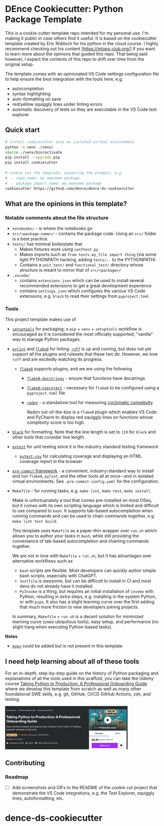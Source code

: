 # DEnce Cookiecutter: Python Package Template

This is a cookie-cutter template repo intended for my personal use.
I'm making it public in case others find it useful. 
It is based on the cookiecutter template created by Eric Riddoch for his python in the cloud course. 
I highly recommend checking out his content [https://mlops-club.org/] if you want to learn more about the opinions
that guided this repo. 
That being said however, I expect the contents of this repo to drift over time from the original setup. 

The template comes with an opinionated VS Code settings configuration file to help ensure
the best integration with the tools here, e.g.

- autocompletion
- syntax highlighting
- auto-formatting on save
- red/yellow squiggly lines under linting errors
- automatic discovery of tests so they are executable in the VS Code test explorer

## Quick start

```bash
# install cookiecutter into an isolated virtual environment
python -m venv ./venv/
source ./venv/bin/activate
pip install --upgrade pip
pip install cookiecutter

# cookie cut the template, answering the prompts, e.g.
#  - repo_name: my-awesome-package
#  - package_import_name: my_awesome_package
cookiecutter https://github.com/dence/dence-ds-cookiecutter
```

## What are the opinions in this template?

### Notable comments about the file structure

- `notebooks/` - is where the notebooks go
- `src/<package-name>/` - contains the package code. Using an `src/` folder is a best practice.
- `tests/` has minimal boilerplate that
  - Makes fixtures work using `conftest.py`
  - Makes imports such as `from tests.my_file import thing` (via some *light* PYTHONPATH hacking, adding `tests/..` to the PYTHONPATH)
  - Contains a `unit_test/` and `functional_test/` directory whose structure is meant to mirror that of `src/<package>/`
- `.vscode/`
  - contains `extensions.json` which can be used to install several recommended extensions to get a great development experience
  - contains `settings.json` which configures the various VS Code extensions, e.g. `black` to read their settings from `pyproject.toml`

### Tools

This project template makes use of

- [`setuptools`](https://setuptools.pypa.io/en/latest/userguide/index.html) for packaging; a `pip` + `venv` + `setuptools` workflow is encouraged as it is considered the
  most officially supported, "vanilla" way to manage Python packages.
- [`pylint`](https://pylint.readthedocs.io/en/stable/) and [`flake8`](https://flake8.pycqa.org/en/latest/) for linting. [`ruff`](https://docs.astral.sh/ruff/) is up and coming, but does not yet support all the plugins and rulesets
  that these two do. However, we love `ruff` and are excitedly watching its progress.
  - [`flake8`](https://flake8.pycqa.org/en/latest/) supports plugins, and we are using the following
    - [`flake8-docstrings`](https://pypi.org/project/flake8-docstrings/) - ensure that functions have docstrings
    - [`flake8-pyproject`](https://pypi.org/project/Flake8-pyproject/) - necessary for `flake8` to be configured using a `pyproject.toml` file
    - [`radon`](https://radon.readthedocs.io/en/latest/intro.html) - a standalone tool for measuring [cyclomatic complexity](https://radon.readthedocs.io/en/latest/intro.html#cyclomatic-complexity).

      Radon out-of-the-box is a `flake8` plugin which enables VS Code and PyCharm to display red squiggly lines on functions whose complexity score is too high.
- [`black`](https://black.readthedocs.io/en/stable/) for formatting. Note that the line length is set to `119` for `black` and other tools that consider line length.
- [`pytest`](https://docs.pytest.org/en/8.2.x/) for unit testing since it is the industry standard testing framework
  - [`pytest-cov`](https://pytest-cov.readthedocs.io/en/latest/) for calculating coverage and displaying an HTML coverage report in the browser
- [`pre-commit` framework](https://pre-commit.com/) - a convenient, industry-standard way to install and run `flake8`, `pylint`, and the other tools all at once--and in isolated virtual environments. See `.pre-commit-config.yaml` for the configuration.
- `Makefile` - for running tasks, e.g. `make lint`, `make test`, `make install`.

  Make is unfortuanately a tool that
  comes pre-installed on most OSes, but it comes with its own scripting language which is limited and difficult to use compared to `bash`.
  It supports tab-based autocompletion when running commands and can be used to chain commands together, e.g. `make lint test build`.

  This template uses `Makefile` as a paper-thin wrapper over `run.sh` which allows you to author your tasks in `bash`, while
  still providing the convenience of tab-based autocompletion and chaining commands together.

  We are not in love with `Makefile` + `run.sh`, but it has advantages over alternative workflows such as

  - `bash` scripts are flexible. Most developers can quickly author simple bash scripts, especially with ChatGPT.
  - `Justfile` is *awesome*, but can be difficult to install in CI and most devs do not already have it installed.
  - `PyInvoke` is a thing, but requires an initial installation of `invoke` with Python, resulting in extra steps,
    e.g. installing in the system Python, or with `pipx`. It also has a slight learning curve over the first
    adding that much more friction to new developers joining projects.

  In summary, `Makefile` + `run.sh` is a decent solution for minimized learning curve (uses ubiquitous tools), easy setup,
  and performance (no slight hang when executing Python-based tasks).

**Notes**

- [`mypy`](https://mypy.readthedocs.io/en/stable/) could be added but is not present in this template

## I need help learning about all of these tools

For an in-depth, step-by-step guide on the history of Python packaging and explanations of all
the tools used in this scaffold, you can take the Udemy course
[Taking Python to Production: A Professional Onboarding Guide](https://www.udemy.com/course/setting-up-the-linux-terminal-for-software-development/?referralCode=EE86AF0C55EE90E3C8AE) where
we develop this template from scratch as well as many other foundational SWE skills, e.g. git, GitHub, CI/CD GitHub Actions, zsh, and testing.

<img src="./assets/taking-python-to-production.png" alt="Taking Python to Production Thumbnail" style="max-width: 400px;">

## Contributing

### Roadmap

- [ ] Add screenshots and GIFs to the README of the cookie cut project that demonstrate
      the VS Code integrations, e.g. the Test Explorer, squiggly lines, autoformatting, etc.
# dence-ds-cookiecutter
